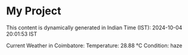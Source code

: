 # My Project

This content is dynamically generated in Indian Time (IST): 2024-10-04 20:01:53 IST


Current Weather in Coimbatore:
Temperature: 28.88 °C
Condition: haze
